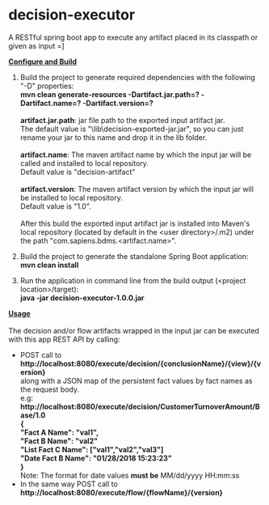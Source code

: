 # decision-executor
A RESTful spring boot app to execute any artifact placed in its classpath or given as input =]

<u>**Configure and Build**</u>

1. Build the project to generate required dependencies with the following "-D" properties:<br>
**mvn clean generate-resources -Dartifact.jar.path=? -Dartifact.name=? -Dartifact.version=?**
<br><br>
**artifact.jar.path**: jar file path to the exported input artifact jar.<br>
The default value is "\lib\decision-exported-jar.jar", so you can just rename your jar to this name and drop it in the lib folder.
<br><br>
**artifact.name**: The maven artifact name by which the input jar will be called and installed to local repository.<br>
Default value is "decision-artifact"
<br><br>
**artifact.version**: The maven artifact version by which the input jar will be installed to local repository.<br>
Default value is "1.0".
<br><br>
After this build the exported input artifact jar is installed into Maven's local repository (located by default in the \<user directory\>/.m2) under the path "com.sapiens.bdms.\<artifact.name\>".
 
2. Build the project to generate the standalone Spring Boot application:<br>
**mvn clean install**

3. Run the application in command line from the build output (\<project location\>/target):<br>
**java -jar decision-executor-1.0.0.jar**

<u>**Usage**</u><br><br>
The decision and/or flow artifacts wrapped in the input jar can be executed with this app REST API by calling:

- POST call to **http://localhost:8080/execute/decision/{conclusionName}/{view}/{version}** <br>
along with a JSON map of the persistent fact values by fact names as the request body.<br>
e.g:<br>
**http://localhost:8080/execute/decision/CustomerTurnoverAmount/Base/1.0<br>
{<br>
    "Fact A Name": "val1",<br>
    "Fact B Name": "val2"<br>
    "List Fact C Name": ["val1","val2","val3"]<br>
    "Date Fact B Name": "01/28/2018 15:23:23"<br>
}**<br>
Note: The format for date values **must be** MM/dd/yyyy HH:mm:ss
- In the same way POST call to **http://localhost:8080/execute/flow/{flowName}/{version}**

